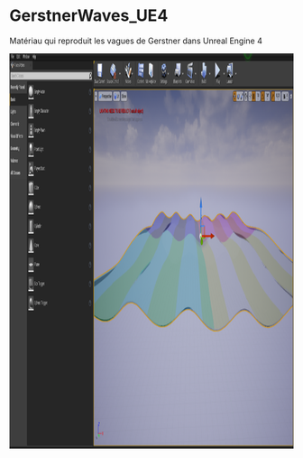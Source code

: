 # GerstnerWaves_UE4
Matériau qui reproduit les vagues de Gerstner dans Unreal Engine 4

<img src="img/Capture.PNG" width="1000" height="700">
